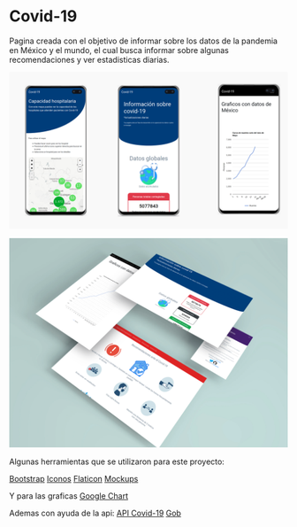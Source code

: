 # Covid-19

Pagina creada con el objetivo de informar sobre los datos de la pandemia en México y el mundo, el cual busca informar sobre algunas recomendaciones y ver estadisticas diarias.

![Previews 1](https://raw.githubusercontent.com/ErickRV19/Covid-19-dashboard/master/src/img/PreviewDos.png "Previews 1")

![Preview 2](https://raw.githubusercontent.com/ErickRV19/Covid-19-dashboard/master/src/img/PreviewUno.png "Preview 2")

Algunas herramientas que se utilizaron para este proyecto:


[Bootstrap](https://getbootstrap.com/ "Bootstrap")
[Iconos](https://iconos8.es/icons "Iconos")
[Flaticon](https://www.flaticon.es/ "Flaticon")
[Mockups](https://www.graphberry.com/ "Grapgberry")

Y para las graficas 
[Google Chart](https://developers.google.com/chart "Google Chart")

Ademas con ayuda de la api:
[API Covid-19](https://api.covid19api.com/ "API")
[Gob](https://datos.cdmx.gob.mx/explore/dataset/capacidad-hospitalaria/map/?location=13,19.28652,-98.8936 "Gob")
